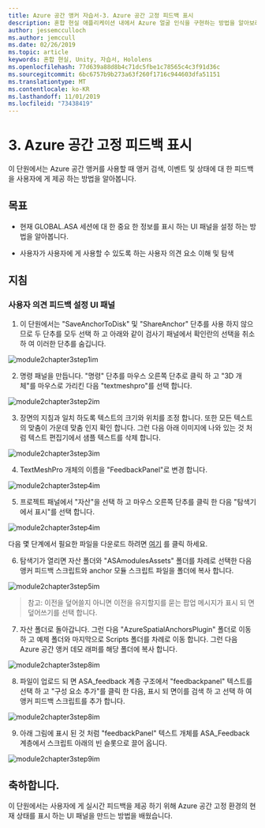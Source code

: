```yaml
---
title: Azure 공간 앵커 자습서-3. Azure 공간 고정 피드백 표시
description: 혼합 현실 애플리케이션 내에서 Azure 얼굴 인식을 구현하는 방법을 알아보려면 이 과정을 완료합니다.
author: jessemcculloch
ms.author: jemccull
ms.date: 02/26/2019
ms.topic: article
keywords: 혼합 현실, Unity, 자습서, Hololens
ms.openlocfilehash: 77d639a88d8b4c71dc5fbe1c78565c4c3f91d36c
ms.sourcegitcommit: 6bc6757b9b273a63f260f1716c944603dfa51151
ms.translationtype: MT
ms.contentlocale: ko-KR
ms.lasthandoff: 11/01/2019
ms.locfileid: "73438419"
---
```

# <a name="3-displaying-azure-spatial-anchor-feedback"></a>3. Azure 공간 고정 피드백 표시

이 단원에서는 Azure 공간 앵커를 사용할 때 앵커 검색, 이벤트 및 상태에 대 한 피드백을 사용자에 게 제공 하는 방법을 알아봅니다.

## <a name="objectives"></a>목표

* 현재 GLOBAL.ASA 세션에 대 한 중요 한 정보를 표시 하는 UI 패널을 설정 하는 방법을 알아봅니다.

* 사용자가 사용자에 게 사용할 수 있도록 하는 사용자 의견 요소 이해 및 탐색

## <a name="instructions"></a>지침

### <a name="set-up-asa-feedback-ui-panel"></a>사용자 의견 피드백 설정 UI 패널

1. 이 단원에서는 "SaveAnchorToDisk" 및 "ShareAnchor" 단추를 사용 하지 않으므로 두 단추를 모두 선택 하 고 아래와 같이 검사기 패널에서 확인란의 선택을 취소 하 여 이러한 단추를 숨깁니다.
   

![module2chapter3step1im](images/module2chapter3step1im.PNG)

2. 명령 패널을 만듭니다. "명령" 단추를 마우스 오른쪽 단추로 클릭 하 고 "3D 개체"를 마우스로 가리킨 다음 "textmeshpro"를 선택 합니다.

![module2chapter3step2im](images/module2chapter3step2im.PNG)

3. 장면의 지침과 일치 하도록 텍스트의 크기와 위치를 조정 합니다. 또한 모든 텍스트의 맞춤이 가운데 맞춤 인지 확인 합니다. 그런 다음 아래 이미지에 나와 있는 것 처럼 텍스트 편집기에서 샘플 텍스트를 삭제 합니다.

![module2chapter3step3im](images/module2chapter3step3im.PNG)

4. TextMeshPro 개체의 이름을 "FeedbackPanel"로 변경 합니다.
   

![module2chapter3step4im](images/module2chapter3step4im.PNG)

5. 프로젝트 패널에서 "자산"을 선택 하 고 마우스 오른쪽 단추를 클릭 한 다음 "탐색기에서 표시"를 선택 합니다.
   

![module2chapter3step4im](images/module2chapter3step5im.PNG)

다음 몇 단계에서 필요한 파일을 다운로드 하려면 [여기](https://onedrive.live.com/?authkey=%21ABXEC8PvyQu8Qd8&id=5B7335C4342BCB0E%21395636&cid=5B7335C4342BCB0E) 를 클릭 하세요.

6. 탐색기가 열리면 자산 폴더와 "ASAmodulesAssets" 폴더를 차례로 선택한 다음 앵커 피드백 스크립트와 anchor 모듈 스크립트 파일을 폴더에 복사 합니다. 

![module2chapter3step5im](images/module2chapter3step6im.PNG)

> 참고: 이전을 덮어쓸지 아니면 이전을 유지할지를 묻는 팝업 메시지가 표시 되 면 덮어쓰기를 선택 합니다.

7. 자산 폴더로 돌아갑니다. 그런 다음 "AzureSpatialAnchorsPlugin" 폴더로 이동 하 고 예제 폴더와 마지막으로 Scripts 폴더를 차례로 이동 합니다. 그런 다음 Azure 공간 앵커 데모 래퍼를 해당 폴더에 복사 합니다. 

![module2chapter3step8im](images/module2chapter3step7im.PNG)

8. 파일이 업로드 되 면 ASA_feedback 계층 구조에서 "feedbackpanel" 텍스트를 선택 하 고 "구성 요소 추가"를 클릭 한 다음, 표시 되 면이를 검색 하 고 선택 하 여 앵커 피드백 스크립트를 추가 합니다. 

![module2chapter3step8im](images/module2chapter3step8im.PNG)

9. 아래 그림에 표시 된 것 처럼 "feedbackPanel" 텍스트 개체를 ASA_Feedback 계층에서 스크립트 아래의 빈 슬롯으로 끌어 옵니다. 

![module2chapter3step9im](images/module2chapter3step9im.PNG)

## <a name="congratulations"></a>축하합니다.

이 단원에서는 사용자에 게 실시간 피드백을 제공 하기 위해 Azure 공간 고정 환경의 현재 상태를 표시 하는 UI 패널을 만드는 방법을 배웠습니다.


